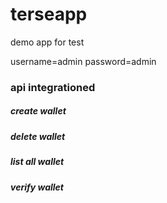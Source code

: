 # terseapp
demo app for test

username=admin
password=admin


### api integrationed

##### create wallet
##### delete wallet
##### list all wallet
##### verify wallet
